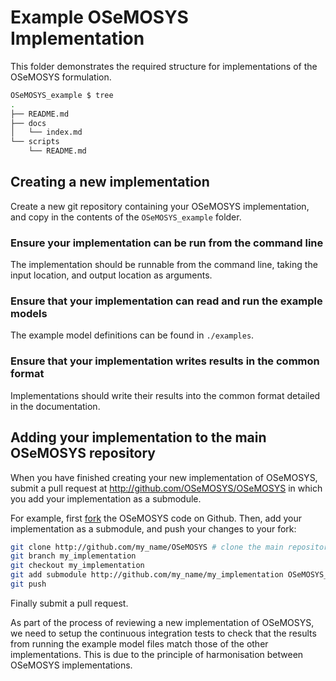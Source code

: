 # Example OSeMOSYS Implementation

This folder demonstrates the required structure for implementations of the
OSeMOSYS formulation.

```bash
OSeMOSYS_example $ tree
.
├── README.md
├── docs
│   └── index.md
└── scripts
    └── README.md
```

## Creating a new implementation

Create a new git repository containing your OSeMOSYS implementation, and copy
in the contents of the `OSeMOSYS_example` folder.

### Ensure your implementation can be run from the command line

The implementation should be runnable from the command line, taking the input
location, and output location as arguments.

### Ensure that your implementation can read and run the example models

The example model definitions can be found in `./examples`.

### Ensure that your implementation writes results in the common format

Implementations should write their results into the common format detailed in
the documentation.

## Adding your implementation to the main OSeMOSYS repository

When you have finished creating your new implementation of OSeMOSYS, submit a
pull request at http://github.com/OSeMOSYS/OSeMOSYS in which you add your
implementation as a submodule.

For example, first [fork](https://github.com/OSeMOSYS/OSeMOSYS/fork) 
the OSeMOSYS code on Github. Then, add your implementation
as a submodule, and push your changes to your fork:

```bash
git clone http://github.com/my_name/OSeMOSYS # clone the main repository
git branch my_implementation
git checkout my_implementation
git add submodule http://github.com/my_name/my_implementation OSeMOSYS_my_implementation
git push
```

Finally submit a pull request.

As part of the process of reviewing a new implementation of OSeMOSYS, we need to
setup the continuous integration tests to check that the results from running the
example model files match those of the other implementations. This is due to the
principle of harmonisation between OSeMOSYS implementations.

